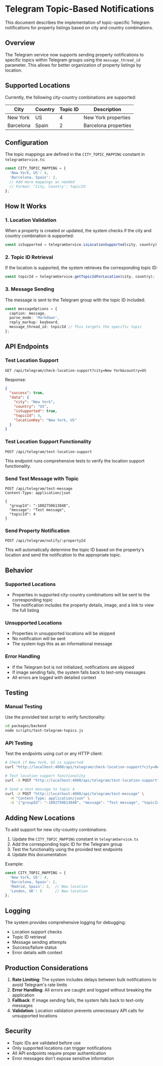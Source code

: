 # Telegram Topic-Based Notifications

This document describes the implementation of topic-specific Telegram notifications for property listings based on city and country combinations.

## Overview

The Telegram service now supports sending property notifications to specific topics within Telegram groups using the `message_thread_id` parameter. This allows for better organization of property listings by location.

## Supported Locations

Currently, the following city-country combinations are supported:

| City | Country | Topic ID | Description |
|------|---------|----------|-------------|
| New York | US | 4 | New York properties |
| Barcelona | Spain | 2 | Barcelona properties |

## Configuration

The topic mappings are defined in the `CITY_TOPIC_MAPPING` constant in `telegramService.ts`:

```typescript
const CITY_TOPIC_MAPPING = {
  'New York, US': 4,
  'Barcelona, Spain': 2,
  // Add more mappings as needed
  // Format: 'City, Country': topicId
};
```

## How It Works

### 1. Location Validation
When a property is created or updated, the system checks if the city and country combination is supported:

```typescript
const isSupported = telegramService.isLocationSupported(city, country);
```

### 2. Topic ID Retrieval
If the location is supported, the system retrieves the corresponding topic ID:

```typescript
const topicId = telegramService.getTopicIdForLocation(city, country);
```

### 3. Message Sending
The message is sent to the Telegram group with the topic ID included:

```typescript
const messageOptions = {
  caption: message,
  parse_mode: 'Markdown',
  reply_markup: keyboard,
  message_thread_id: topicId // This targets the specific topic
};
```

## API Endpoints

### Test Location Support
```http
GET /api/telegram/check-location-support?city=New York&country=US
```

Response:
```json
{
  "success": true,
  "data": {
    "city": "New York",
    "country": "US",
    "isSupported": true,
    "topicId": 4,
    "locationKey": "New York, US"
  }
}
```

### Test Location Support Functionality
```http
POST /api/telegram/test-location-support
```

This endpoint runs comprehensive tests to verify the location support functionality.

### Send Test Message with Topic
```http
POST /api/telegram/test-message
Content-Type: application/json

{
  "groupId": "-1002750613848",
  "message": "Test message",
  "topicId": 4
}
```

### Send Property Notification
```http
POST /api/telegram/notify/:propertyId
```

This will automatically determine the topic ID based on the property's location and send the notification to the appropriate topic.

## Behavior

### Supported Locations
- Properties in supported city-country combinations will be sent to the corresponding topic
- The notification includes the property details, image, and a link to view the full listing

### Unsupported Locations
- Properties in unsupported locations will be skipped
- No notification will be sent
- The system logs this as an informational message

### Error Handling
- If the Telegram bot is not initialized, notifications are skipped
- If image sending fails, the system falls back to text-only messages
- All errors are logged with detailed context

## Testing

### Manual Testing
Use the provided test script to verify functionality:

```bash
cd packages/backend
node scripts/test-telegram-topics.js
```

### API Testing
Test the endpoints using curl or any HTTP client:

```bash
# Check if New York, US is supported
curl "http://localhost:4000/api/telegram/check-location-support?city=New York&country=US"

# Test location support functionality
curl -X POST "http://localhost:4000/api/telegram/test-location-support"

# Send a test message to topic 4
curl -X POST "http://localhost:4000/api/telegram/test-message" \
  -H "Content-Type: application/json" \
  -d '{"groupId": "-1002750613848", "message": "Test message", "topicId": 4}'
```

## Adding New Locations

To add support for new city-country combinations:

1. Update the `CITY_TOPIC_MAPPING` constant in `telegramService.ts`
2. Add the corresponding topic ID for the Telegram group
3. Test the functionality using the provided test endpoints
4. Update this documentation

Example:
```typescript
const CITY_TOPIC_MAPPING = {
  'New York, US': 4,
  'Barcelona, Spain': 2,
  'Madrid, Spain': 3,  // New location
  'London, UK': 5      // New location
};
```

## Logging

The system provides comprehensive logging for debugging:

- Location support checks
- Topic ID retrieval
- Message sending attempts
- Success/failure status
- Error details with context

## Production Considerations

1. **Rate Limiting**: The system includes delays between bulk notifications to avoid Telegram's rate limits
2. **Error Handling**: All errors are caught and logged without breaking the application
3. **Fallback**: If image sending fails, the system falls back to text-only messages
4. **Validation**: Location validation prevents unnecessary API calls for unsupported locations

## Security

- Topic IDs are validated before use
- Only supported locations can trigger notifications
- All API endpoints require proper authentication
- Error messages don't expose sensitive information 